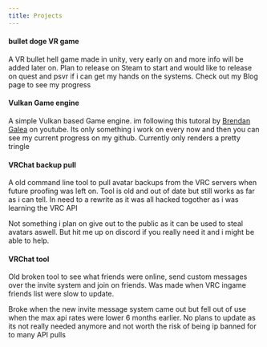 ```yaml
---
title: Projects
---
```


#### bullet doge VR game
A VR bullet hell game made in unity, very early on and more info will be added later on.
Plan to release on Steam to start and would like to release on quest and psvr if i can get my hands on the systems. Check out my Blog page to see my progress

#### Vulkan Game engine  
A simple Vulkan based Game engine. im following this tutoral by [Brendan Galea](https://www.youtube.com/channel/UC9pXmjxsQHeFH9vgCeRsHcw) on youtube.
Its only something i work on every now and then you can see my current progress on my github. Currently only renders a pretty tringle 

#### VRChat backup pull
A old command line tool to pull avatar backups from the VRC servers when future proofing was left on.
Tool is old and out of date but still works as far as i can tell. In need to a rewrite as it was all hacked togother as i was learning the VRC API

Not something i plan on give out to the public as it can be used to steal avatars aswell.
But hit me up on discord if you really need it and i might be able to help.


#### VRChat tool
Old broken tool to see what friends were online, send custom messages over the invite system and join on friends.
Was made when VRC ingame friends list were slow to update. 

Broke when the new invite message system came out but fell out of use when the max api rates were lower 6 months earlier.
No plans to update as its not really needed anymore and not worth the risk of being ip banned for to many API pulls